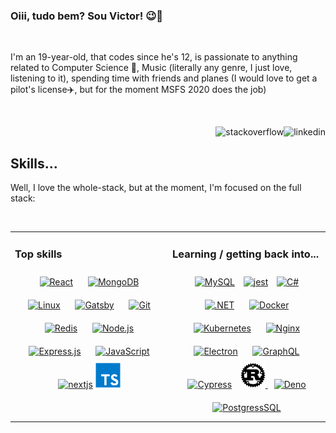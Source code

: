 ### Oiii, tudo bem? Sou Victor! 😉👋  
  

<br/>  

I'm an 19-year-old, that codes since he's 12, is passionate to anything related to Computer Science 🥰, Music (literally any genre, I just love, listening to it), spending time with friends and planes (I would love to get a pilot's license✈️, but for the moment MSFS 2020 does the job)<br/> 

<br/>  

<p align='center' width='50px'>
  <a href="https://linkedin.com/in/victor-rosa-gomez-15953a171" target="_blank" align="right">
   <img src=https://img.shields.io/badge/linkedin-%231E77B5.svg?&style=for-the-badge&logo=linkedin&logoColor=white alt=linkedin style="margin-bottom: 5px;" align="right" />
  </a>
  <a href="https://stackoverflow.com/users/11699778" target="_blank" align="right">
   <img src=https://img.shields.io/badge/stackoverflow-%23F28032.svg?&style=for-the-badge&logo=stackoverflow&logoColor=white alt=stackoverflow style="margin-bottom: 5px;" align="right" />
  </a>
</p>


<br/>  


## Skills...  
Well, I love the whole-stack, but at the moment, I'm focused on the full stack:

<br/>  

<table align="center"><tr><td valign="top" width="50%">

### Top skills 
<div align="center">
<a href="https://reactjs.org/" target="_blank" rel="noreferrer"><img style="margin: 10px" src="https://profilinator.rishav.dev/skills-assets/react-original-wordmark.svg" alt="React" height="50" /></a>
<a href="https://www.mongodb.com/" target="_blank" rel="noreferrer"><img style="margin: 10px" src="https://profilinator.rishav.dev/skills-assets/mongodb-original-wordmark.svg" alt="MongoDB" height="50" /></a>
<a href="https://linuxfoundation.org/" target="_blank" rel="noreferrer"><img style="margin: 10px" src="https://profilinator.rishav.dev/skills-assets/linux-original.svg" alt="Linux" height="50" /></a>
<a href="https://gatsbyjs.com/" target="_blank" rel="noreferrer"><img style="margin: 10px" src="https://profilinator.rishav.dev/skills-assets/gatsby.png" alt="Gatsby" height="50" /></a>
<a href="https://git-scm.com/" target="_blank" rel="noreferrer"><img style="margin: 10px" src="https://profilinator.rishav.dev/skills-assets/git-scm-icon.svg" alt="Git" height="50" /></a>
<a href="https://redis.io/" target="_blank" rel="noreferrer"><img style="margin: 10px" src="https://profilinator.rishav.dev/skills-assets/redis-original-wordmark.svg" alt="Redis" height="50" /></a>
<a href="https://nodejs.org/" target="_blank" rel="noreferrer"><img style="margin: 10px" src="https://profilinator.rishav.dev/skills-assets/nodejs-original-wordmark.svg" alt="Node.js" height="50" /></a>
<a href="https://expressjs.com/" target="_blank" rel="noreferrer"><img style="margin: 10px" src="https://profilinator.rishav.dev/skills-assets/express-original-wordmark.svg" alt="Express.js" height="50" /></a>  
<a href="https://developer.mozilla.org/docs/Web/JavaScript" target="_blank" rel="noreferrer"><img style="margin: 10px" src="https://profilinator.rishav.dev/skills-assets/javascript-original.svg" alt="JavaScript" height="50" /></a>
<a href="https://nextjs.org/" target="_blank" rel="noreferrer"><img src="https://camo.githubusercontent.com/8c05b5bd744a8809e53a261afe7cbfddf885da1388cd3e2226e5ca57ba10009a/68747470733a2f2f6d656469612e646973636f72646170702e6e65742f6174746163686d656e74732f3832363834343539343436343438393439342f3836363738383938383533383538353132382f363837343734373037333361326632663662363137353733373437353632363832653634363537363266363936643637326636653635373837343661373332653336333333333338363533333632333132653730366536372e706e673f77696474683d343535266865696768743d343939" alt="nextjs" width="40" height="40"/></a>
<a href="https://www.typescriptlang.org/"><img src="https://raw.githubusercontent.com/devicons/devicon/master/icons/typescript/typescript-original.svg" alt="typescript" width="40" height="40"/></a>
</div>

</td><td valign="top" width="50%">



### Learning / getting back into...  
<div align="center">
<a href="https://www.mysql.com/" target="_blank" rel="noreferrer"><img style="margin: 10px" src="https://profilinator.rishav.dev/skills-assets/mysql-original-wordmark.svg" alt="MySQL" height="50" /></a>
<a href="https://jestjs.io" target="_blank" rel="noreferrer"><img src="https://www.vectorlogo.zone/logos/jestjsio/jestjsio-icon.svg" alt="jest" width="40" height="40"/></a>
<a href='https://docs.microsoft.com/pt-br/dotnet/csharp/' target="_blank" rel="noreferrer"><img style="margin: 10px" src="https://profilinator.rishav.dev/skills-assets/csharp-original.svg" alt="C#" height="50" /></a>
<a href='https://dotnet.microsoft.com/en-us/' target="_blank" rel="noreferrer"><img style="margin: 10px" src="https://profilinator.rishav.dev/skills-assets/dot-net-original-wordmark.svg" alt=".NET" height="50" /></a>
<a href='https://docker.com/' target="_blank" rel="noreferrer"><img style="margin: 10px" src="https://profilinator.rishav.dev/skills-assets/docker-original-wordmark.svg" alt="Docker" height="50" /></a>
<a href='https://kubernetes.io/' target="_blank" rel="noreferrer"><img style="margin: 10px" src="https://profilinator.rishav.dev/skills-assets/kubernetes-icon.svg" alt="Kubernetes" height="50" /></a>
<a href='https://nginx.org/' target="_blank" rel="noreferrer"><img style="margin: 10px" src="https://profilinator.rishav.dev/skills-assets/nginx-original.svg" alt="Nginx" height="50" /></a>
<a href='https://electron.atom.io' target="_blank" rel="noreferrer"><img style="margin: 10px" src="https://profilinator.rishav.dev/skills-assets/electron-original.svg" alt="Electron" height="50" /></a>
<a href='https://graphql.org/' target="_blank" rel="noreferrer"><img style="margin: 10px" src="https://profilinator.rishav.dev/skills-assets/graphql.png" alt="GraphQL" height="50" /></a>
<a href='https://www.cypress.io/'><img style="margin: 10px" src="https://cloud.githubusercontent.com/assets/1268976/20607953/d7ae489c-b24a-11e6-9cc4-91c6c74c5e88.png" alt="Cypress" height="35" /></a>
<a href="https://www.rust-lang.org" target="_blank" rel="noreferrer"> <img src="https://raw.githubusercontent.com/Vicg853/Vicg853/main/.github/resources/rust.png" alt="rust" width="40" height="40"/> </a>
<a href='https://deno.land/' target="_blank" rel="noreferrer"><img style="margin: 10px" src="https://deno.land/logo.svg" alt="Deno" height="45" /></a>
<a href='https://www.postgresql.org/' target="_blank" rel="noreferrer"><img style="margin: 10px" src="https://avatars.githubusercontent.com/u/177543?s=200&v=4" alt="PostgressSQL" height="45"/>
</div>  

  


</td></tr></table>  

<br/>  
